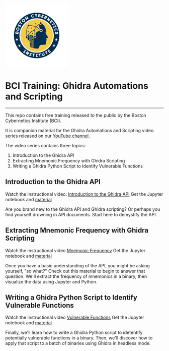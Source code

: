 <div align="left">
  
  <img src="images/bcilogo.svg" alt="BCI Training Logo" width="200">

  # BCI Training: Ghidra Automations and Scripting

</div>

---

This repo contains free training released to the public by the Boston Cybernetics Institute (BCI).

It is companion material for the Ghidra Automations and Scripting video series released on our [YouTube channel](https://www.youtube.com/@bostoncybernetics407).

The video series contains three topics: 

<ol> 
  <li> Introduction to the Ghidra API </li>
  <li> Extracting Mnemonic Frequency with Ghidra Scripting </li>
  <li> Writing a Ghidra Python Script to Identify Vulnerable Functions </li>
  </ol> 


## Introduction to the Ghidra API
Watch the instructional video: [Introduction to the Ghidra API](https://youtu.be/XMd_LbcuQ44)
Get the Jupyter notebook and [material](https://github.com/BostonCybernetics-Training/GhidraAutomations/tree/main/Ghidra_API_Introduction)

Are you brand new to the Ghidra API and Ghidra scripting? Or perhaps you find yourself drowning in API documents. Start here to demystify the API.

## Extracting Mnemonic Frequency with Ghidra Scripting
Watch the instructional video [Mnemonic Frequency](https://youtu.be/-IcugoENri8)
Get the Jupyter notebook and [material](https://github.com/BostonCybernetics-Training/GhidraAutomations/tree/main/MnemonicFrequency)

Once you have a basic understanding of the API, you might be asking yourself, "so what?" Check out this material to begin to answer that question. We'll extract the frequency of mnemonics in a binary, then visualize the data using Jupyter and Python.


## Writing a Ghidra Python Script to Identify Vulnerable Functions
Watch the instructional video [Vulnerable Functions](https://youtu.be/_NMxADLzP5Y)
Get the Jupyter notebook and [material](https://github.com/BostonCybernetics-Training/GhidraAutomations/tree/main/PotentiallyVulnerableFunctions)

Finally, we'll learn how to write a Ghidra Python script to idetentify potentially vulnerable functions in a binary. Then, we'll discover how to apply that script to a batch of binaries using Ghidra in headless mode.  
